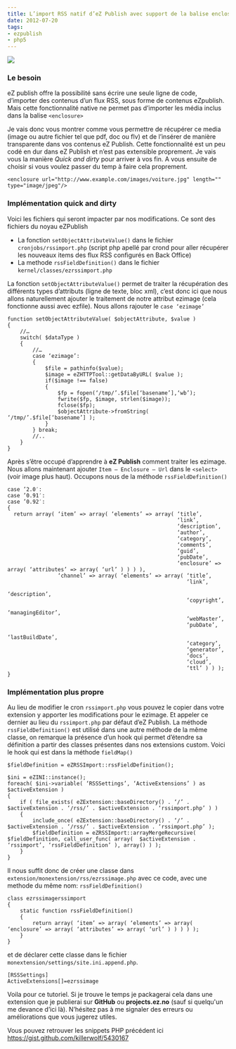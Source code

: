 ```yaml
---
title: L’import RSS natif d’eZ Publish avec support de la balise enclosure
date: 2012-07-20
tags:
- ezpublish
- php5
---
```

<img class="thumbnail pull-left" src="/images/post/ezpublish_media_import_rss-150x150.jpg" />

### Le besoin
eZ publish offre la possibilité sans écrire une seule ligne de code, d’importer des contenus d’un flux RSS, sous forme de contenus eZpublish. Mais cette fonctionnalité native ne permet pas d’importer les média inclus dans la balise `<enclosure>`

Je vais donc vous montrer comme vous permettre de récupérer ce media (image ou autre fichier tel que pdf, doc ou flv) et de l’insérer de manière transparente dans vos contenus eZ Publish.
Cette fonctionnalité est un peu codé en dur dans eZ Publish et n’est pas extensible proprement. Je vais vous la manière *Quick and dirty* pour arriver à vos fin. A vous ensuite de choisir si vous voulez passer du temp à faire cela proprement.

    <enclosure url="http://www.example.com/images/voiture.jpg" length="" type="image/jpeg"/>

### Implémentation quick and dirty
Voici les fichiers qui seront impacter par nos modifications. Ce sont des fichiers du noyau eZPublish

* La fonction `setObjectAttributeValue()` dans le fichier `cronjobs/rssimport.php` (script php apellé par crond pour aller récupérer les nouveaux items des flux RSS configurés en Back Office)
* La methode `rssFieldDefinition()` dans le fichier `kernel/classes/ezrssimport.php`

La fonction `setObjectAttributeValue()` permet de traiter la récupération des différents types d’attributs (ligne de texte, bloc xml), c’est donc ici que nous allons naturellement ajouter le traitement de notre attribut ezimage (cela fonctionne aussi avec ezfile). Nous allons rajouter le `case ‘ezimage’`

    function setObjectAttributeValue( $objectAttribute, $value )
    {
        //…
        switch( $dataType )
        {
            //…
            case ‘ezimage’:
            {
                $file = pathinfo($value);
                $image = eZHTTPTool::getDataByURL( $value );
                if($image !== false)
                {
                    $fp = fopen(‘/tmp/’.$file[‘basename’],‘wb’);
                    fwrite($fp, $image, strlen($image));
                    fclose($fp);
                    $objectAttribute->fromString( ‘/tmp/’.$file[‘basename’] );
                }
            } break;
            //..
        }
    }

Après s’être occupé d’apprendre à **eZ Publish** comment traiter les ezimage. Nous allons maintenant ajouter `Item – Enclosure – Url` dans le `<select>` (voir image plus haut). Occupons nous de la méthode `rssFieldDefinition()`

    case ’2.0′:
    case ’0.91′:
    case ’0.92′:
    {
      return array( ‘item’ => array( ‘elements’ => array( ‘title’,
                                                          ‘link’,
                                                          ‘description’,
                                                          ‘author’,
                                                          ‘category’,
                                                          ‘comments’,
                                                          ‘guid’,
                                                          ‘pubDate’,
                                                          ‘enclosure’ => array( ‘attributes’ => array( ‘url’ ) ) ) ),
                    ‘channel’ => array( ‘elements’ => array( ‘title’,
                                                             ‘link’,
                                                             ‘description’,
                                                             ‘copyright’,
                                                             ‘managingEditor’,
                                                             ‘webMaster’,
                                                             ‘pubDate’,
                                                             ‘lastBuildDate’,
                                                             ‘category’,
                                                             ‘generator’,
                                                             ‘docs’,
                                                             ‘cloud’,
                                                             ‘ttl’ ) ) );
    }

### Implémentation plus propre
Au lieu de modifier le cron `rssimport.php` vous pouvez le copier dans votre extension y apporter les modifications pour le ezimage. Et appeler ce dernier au lieu du `rssimport.php` par défaut d’eZ Publish.
La méthode `rssFieldDefinition()` est utilisé dans une autre méthode de la même classe, on remarque la présence d’un hook qui permet d’étendre sa définition a partir des classes présentes dans nos extensions custom.
Voici le hook qui est dans la méthode `fieldMap()`

    $fieldDefinition = eZRSSImport::rssFieldDefinition();
     
    $ini = eZINI::instance();
    foreach( $ini->variable( ‘RSSSettings’, ‘ActiveExtensions’ ) as $activeExtension )
    {
        if ( file_exists( eZExtension::baseDirectory() . ‘/’ . $activeExtension . ‘/rss/’ . $activeExtension . ‘rssimport.php’ ) )
        {
            include_once( eZExtension::baseDirectory() . ‘/’ . $activeExtension . ‘/rss/’ . $activeExtension . ‘rssimport.php’ );
            $fieldDefinition = eZRSSImport::arrayMergeRecursive( $fieldDefinition, call_user_func( array(  $activeExtension . ‘rssimport’, ‘rssFieldDefinition’ ), array() ) );
        }
    }

Il nous suffit donc de créer une classe dans `extension/monextension/rss/ezrssimage.php` avec ce code, avec une methode du même nom: `rssFieldDefinition()`

    class ezrssimagerssimport
    {
        static function rssFieldDefinition()
        {
            return array( ‘item’ => array( ‘elements’ => array( ‘enclosure’ => array( ‘attributes’ => array( ‘url’ ) ) ) ) );
        }
    }

et de déclarer cette classe dans le fichier `monextension/settings/site.ini.append.php`.

    [RSSSettings]
    ActiveExtensions[]=ezrssimage
    
Voila pour ce tutoriel. Si je trouve le temps je packagerai cela dans une extension que je publierai sur **GitHub** ou **projects.ez.no** (sauf si quelqu'un me devance d’ici là).
N’hésitez pas à me signaler des erreurs ou améliorations que vous jugerez utiles.

Vous pouvez retrouver les snippets PHP précédent ici https://gist.github.com/killerwolf/5430167